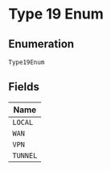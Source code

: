 
# Type 19 Enum

## Enumeration

`Type19Enum`

## Fields

| Name |
|  --- |
| `LOCAL` |
| `WAN` |
| `VPN` |
| `TUNNEL` |

